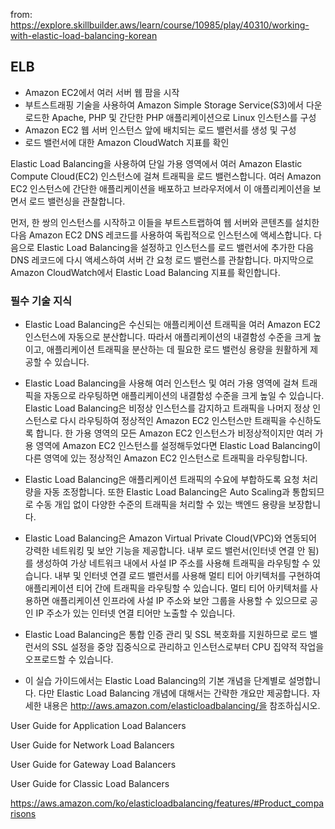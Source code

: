 from: https://explore.skillbuilder.aws/learn/course/10985/play/40310/working-with-elastic-load-balancing-korean

## ELB ##
* Amazon EC2에서 여러 서버 웹 팜을 시작
* 부트스트래핑 기술을 사용하여 Amazon Simple Storage Service(S3)에서 다운로드한 Apache, PHP 및 간단한 PHP 애플리케이션으로 Linux 인스턴스를 구성
* Amazon EC2 웹 서버 인스턴스 앞에 배치되는 로드 밸런서를 생성 및 구성
* 로드 밸런서에 대한 Amazon CloudWatch 지표를 확인

 Elastic Load Balancing을 사용하여 단일 가용 영역에서 여러 Amazon Elastic Compute Cloud(EC2) 인스턴스에 걸쳐 트래픽을 로드 밸런스합니다. 여러 Amazon EC2 인스턴스에 간단한 애플리케이션을 배포하고 브라우저에서 이 애플리케이션을 보면서 로드 밸런싱을 관찰합니다.

먼저, 한 쌍의 인스턴스를 시작하고 이들을 부트스트랩하여 웹 서버와 콘텐츠를 설치한 다음 Amazon EC2 DNS 레코드를 사용하여 독립적으로 인스턴스에 액세스합니다. 다음으로 Elastic Load Balancing을 설정하고 인스턴스를 로드 밸런서에 추가한 다음 DNS 레코드에 다시 액세스하여 서버 간 요청 로드 밸런스를 관찰합니다. 마지막으로 Amazon CloudWatch에서 Elastic Load Balancing 지표를 확인합니다.

### 필수 기술 지식 ### 

- Elastic Load Balancing은 수신되는 애플리케이션 트래픽을 여러 Amazon EC2 인스턴스에 자동으로 분산합니다. 따라서 애플리케이션의 내결함성 수준을 크게 높이고, 애플리케이션 트래픽을 분산하는 데 필요한 로드 밸런싱 용량을 원활하게 제공할 수 있습니다.

- Elastic Load Balancing을 사용해 여러 인스턴스 및 여러 가용 영역에 걸쳐 트래픽을 자동으로 라우팅하면 애플리케이션의 내결함성 수준을 크게 높일 수 있습니다. Elastic Load Balancing은 비정상 인스턴스를 감지하고 트래픽을 나머지 정상 인스턴스로 다시 라우팅하여 정상적인 Amazon EC2 인스턴스만 트래픽을 수신하도록 합니다. 한 가용 영역의 모든 Amazon EC2 인스턴스가 비정상적이지만 여러 가용 영역에 Amazon EC2 인스턴스를 설정해두었다면 Elastic Load Balancing이 다른 영역에 있는 정상적인 Amazon EC2 인스턴스로 트래픽을 라우팅합니다.

- Elastic Load Balancing은 애플리케이션 트래픽의 수요에 부합하도록 요청 처리량을 자동 조정합니다. 또한 Elastic Load Balancing은 Auto Scaling과 통합되므로 수동 개입 없이 다양한 수준의 트래픽을 처리할 수 있는 백엔드 용량을 보장합니다.

- Elastic Load Balancing은 Amazon Virtual Private Cloud(VPC)와 연동되어 강력한 네트워킹 및 보안 기능을 제공합니다. 내부 로드 밸런서(인터넷 연결 안 됨)를 생성하여 가상 네트워크 내에서 사설 IP 주소를 사용해 트래픽을 라우팅할 수 있습니다. 내부 및 인터넷 연결 로드 밸런서를 사용해 멀티 티어 아키텍처를 구현하여 애플리케이션 티어 간에 트래픽을 라우팅할 수 있습니다. 멀티 티어 아키텍처를 사용하면 애플리케이션 인프라에 사설 IP 주소와 보안 그룹을 사용할 수 있으므로 공인 IP 주소가 있는 인터넷 연결 티어만 노출할 수 있습니다.

- Elastic Load Balancing은 통합 인증 관리 및 SSL 복호화를 지원하므로 로드 밸런서의 SSL 설정을 중앙 집중식으로 관리하고 인스턴스로부터 CPU 집약적 작업을 오프로드할 수 있습니다.

- 이 실습 가이드에서는 Elastic Load Balancing의 기본 개념을 단계별로 설명합니다. 다만 Elastic Load Balancing 개념에 대해서는 간략한 개요만 제공합니다. 자세한 내용은 http://aws.amazon.com/elasticloadbalancing/을 참조하십시오.

User Guide for Application Load Balancers

User Guide for Network Load Balancers

User Guide for Gateway Load Balancers

User Guide for Classic Load Balancers


https://aws.amazon.com/ko/elasticloadbalancing/features/#Product_comparisons